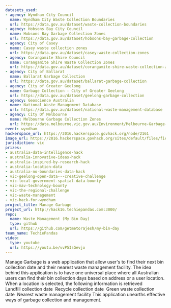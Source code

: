 ```yaml
---
datasets_used:
- agency: Wyndham City Council
  name: Wyndham City Waste Collection Boundaries
  url: https://data.gov.au/dataset/waste-collection-boundaries
- agency: Hobsons Bay City Council
  name: Hobsons Bay Garbage Collection Zones
  url: https://data.gov.au/dataset/hobsons-bay-garbage-collection
- agency: City of Casey
  name: Casey waste collection zones
  url: https://data.gov.au/dataset/casey-waste-collection-zones
- agency: Corangamite Shire Council
  name: Corangamite Shire Waste Collection Zones
  url: https://data.gov.au/dataset/corangamite-shire-waste-collection-zones
- agency: City of Ballarat
  name: Ballarat Garbage Collection
  url: https://data.gov.au/dataset/ballarat-garbage-collection
- agency: City of Greater Geelong
  name: Garbage Collection - City of Greater Geelong
  url: https://data.gov.au/dataset/geelong-garbage-collection
- agency: Geoscience Australia
  name: National Waste Management Database
  url: https://data.gov.au/dataset/national-waste-management-database
- agency: City Of Melbourne
  name: Melbourne Garbage Collection Zones
  url: https://data.melbourne.vic.gov.au/Environment/Melbourne-Garbage-Collection-Zones/dmpt-2xdw
event: wyndham
hackerspace_url: https://2016.hackerspace.govhack.org/node/2161
image_url: https://2016.hackerspace.govhack.org/sites/default/files/field/image/screen%20shot%202016-07-31%20at%203.44.16%20pm.png
jurisdiction: vic
prizes:
- australia-data-intelligence-hack
- australia-innovative-ideas-hack
- australia-inspired-by-research-hack
- australia-location-data
- australia-no-boundaries-data-hack
- vic-geelong-open-data---creative-challenge
- vic-local-government-spatial-data-bounty
- vic-mav-technology-bounty
- vic-the-regional-challenge
- vic-waste-management
- vic-hack-for-wyndham
project_title: Manage Garbage
project_url: http://hack16.techiepandas.com:3000/
repo:
  name: Waste Management (My Bin Day)
  type: github
  url: https://github.com/getmetorajesh/my-bin-day
team_name: TechiePandas
video:
  type: youtube
  url: https://youtu.be/vvP5IsGevjo
---
```


Manage Garbage is a web application that allow user's to find their next bin collection date and their nearest waste management facility.
The idea behind this application is to have one universal place where all Australian users can find their bin collection days based on address or a user location.
When a location is selected, the following information is retrieved 
Landfill collection date 
Recycle collection date 
Green waste collection date 
Nearest waste management facility
This application unearths effective ways of garbage collection and management.
